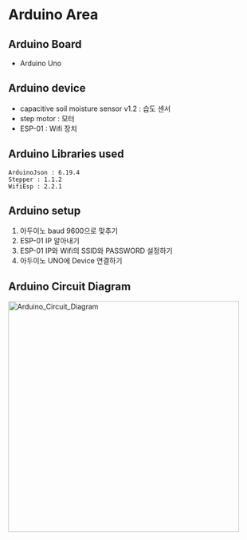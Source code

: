 # Arduino Area

## Arduino Board
- Arduino Uno

## Arduino device
- capacitive soil moisture sensor v1.2 : 습도 센서
- step motor : 모터
- ESP-01 : Wifi 장치

## Arduino Libraries used
```
ArduinoJson : 6.19.4
Stepper : 1.1.2
WifiEsp : 2.2.1
```

## Arduino setup
1. 아두이노 baud 9600으로 맞추기 
2. ESP-01 IP 알아내기
3. ESP-01 IP와 Wifi의 SSID와 PASSWORD 설정하기
4. 아두이노 UNO에 Device 연결하기

## Arduino Circuit Diagram
<img width="463" alt="Arduino_Circuit_Diagram" src="https://user-images.githubusercontent.com/101397432/203059249-21c357f0-b726-4784-a485-ff4d99ba9a73.png">
